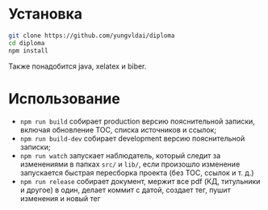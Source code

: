 # Установка

```bash
git clone https://github.com/yungvldai/diploma
cd diploma
npm install
```

Также понадобится java, xelatex и biber.

# Использование

 - `npm run build` собирает production версию пояснительной записки, включая обновление TOC, списка источников и ссылок;
 - `npm run build-dev` собирает development версию пояснительной записки;
 - `npm run watch` запускает наблюдатель, который следит за изменениями в папках `src/` и `lib/`, если произошло изменение
 запускается быстрая пересборка проекта (без TOC, ссылок и т. д.)
 - `npm run release` собирает документ, мержит все pdf (КД, титульники и другое) в один, делает коммит с датой,
 создает тег, пушит изменения и новый тег